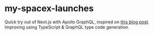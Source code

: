 # my-spacex-launches

Quick try out of Next.js with Apollo GraphQL, inspired on [this blog post](https://www.freecodecamp.org/news/how-to-fetch-graphql-data-in-next-js-with-apollo-graphql/).
Improving using TypeScript & GraphQL type code generation.

